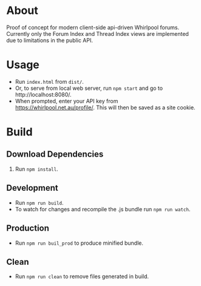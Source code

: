 # About #
Proof of concept for modern client-side api-driven Whirlpool forums.
Currently only the Forum Index and Thread Index views are implemented due to limitations in the public API.

# Usage #
* Run `index.html` from `dist/`.
* Or, to serve from local web server, run `npm start` and go to http://localhost:8080/.
* When prompted, enter your API key from https://whirlpool.net.au/profile/. This will then be saved as a site cookie.

# Build #

## Download Dependencies
1. Run `npm install`.

## Development ##
* Run `npm run build`.
* To watch for changes and recompile the .js bundle run `npm run watch`.

## Production ##
* Run `npm run buil_prod` to produce minified bundle.

## Clean ##
* Run `npm run clean` to remove files generated in build.
